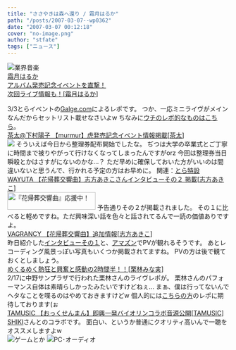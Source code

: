```yaml
---
title: "ささやきは森へ還り / 霜月はるか"
path: "/posts/2007-03-07--wp0362"
date: "2007-03-07 00:12:18"
cover: "no-image.png"
author: "stfate"
tags: ["ニュース"]
---
```


<style type="text/css">
<!--
p {white-space: pre-wrap};
-->
</style>

<span class="category"><img src="http://stfate.net/img/category1.jpg" alt="業界音楽"></span>
<a class="topics" href="http://www.galge.com/galge/nomember/sbp/topics/07/03/07b/index.html" target="_blank">霜月はるか アルバム発売記念イベントを直撃！ 次回ライブ情報も！</a><span class="junre">[<a href="http://shimotsukin.com/" target="_blank">霜月はるか</a>]</span>
<div class="news">3/3とらイベントの<a href="http://www.galge.com/" target="_blank">Galge.com</a>によるレポです。
つか、一応ミニライヴがメインなんだからセットリスト載せなさいよw
ちなみに<a href="http://stfate.net/log/eid625.html">ウチのレポ的なものはこちら</a>。</div>
<a class="topics" href="http://www.team-e.co.jp/murmur/index.html" target="_blank">茶太@下村陽子 【murmur】虎発売記念イベント情報掲載</a><span class="junre">[<a href="http://chata.moo.jp/" target="_blank">茶太</a>]</span>
<div class="news"><a href="http://www.team-e.co.jp/murmur/index.html" target="_blank"><img src="http://www.team-e.co.jp/murmur/bana.jpg"></a>
そういえば今日から整理券配布開始でしたな。
ぢつは大学の卒業式とご丁寧に時間まで被りやがって行けなくなってしまったんですがorz
今回は整理券当日瞬殺とかはさすがにないのかな…？
ただ早めに確保しておいた方がいいのは間違いないと思うんで、行かれる予定の方はお早めに。
関連：<a href="http://www.toranoana.jp/shop/070325chata/070325chata.html" target="_blank">とら特設</a></div>
<a class="topics" href="http://www.hanakisou.net/ppBlog154_euc_061101/index.php?UID=1173251089" target="_blank">WAYUTA 【花帰葬交響曲】志方あきこさんインタビューその２ 掲載</a><span class="junre">[<a href="http://www.vagrancy.jp/" target="_blank">志方あきこ</a>]</span>
<div class="news"><a href="http://www.hanakisou.net/" target="_blank"><img src="http://www.hanakisou.net/img/hana_ban_s.jpg" width="200" height="40" border="0" alt="『花帰葬交響曲』応援中！"></a>
予告通りその２が掲載されました。
その１に比べると軽めですね。ただ興味深い話を色々と話されてるんで一読の価値ありですよ。</div>
<a class="topics" href="http://www.vagrancy.jp/" target="_blank">VAGRANCY 【花帰葬交響曲】追加情報</a><span class="junre">[<a href="http://www.vagrancy.jp/" target="_blank">志方あきこ</a>]</span>
<div class="news">昨日紹介した<a href="http://www.hanakisou.net/ppBlog154_euc_061101/index.php?UID=1173165187" target="_blank">インタビューその１</a>と、<a href="http://www.amazon.co.jp/WAYUTA-%E8%8A%B1%E5%B8%B0%E8%91%AC%E4%BA%A4%E9%9F%BF%E6%9B%B2/dp/B000N2LXJM/ref=pd_bbs_sr_1/503-9483859-0616756?ie=UTF8&s=software&qid=1173193118&sr=8-1" target="_blank">アマズン</a>でPVが観れるそうです。
あとレコーディング風景っぽい写真もいくつか掲載されてますね。
PVの方は後で観ておくとしましょう。</div>
<a class="topics" href="http://anime.excite.co.jp/special/0703kuribayashi.php" target="_blank">めくるめく熱狂と興奮と感動の2時間半！！</a><span class="junre">[<a href="http://www.interq.or.jp/gemini/minami/" target="_blank">栗林みな実</a>]</span>
<div class="news">2/17に中野サンプラザで行われた栗林さんのライヴレポが。
栗林さんのパフォーマンス自体は素晴らしかったみたいですけどねぇ…
まぁ、僕は行ってないんでヘタなことを喋るのはやめておきますけどw
個人的には<a href="http://www.lampin.info/" target="_blank">こちらの方</a>のレポに期待しております(ぉ</div>
<a class="topics" href="http://tam3.name/" target="_blank">TAMUSIC 【おっくせんまん】即興一発バイオリンコラボ音源公開</a><span class="junre">[<a href="http://tam3.name/" target="_blank">TAMUSIC</a>]</span>
<div class="news"><a href="http://kobe.cool.ne.jp/linker/" target="_blank">SHIKI</a>さんとのコラボです。
面白い、というか普通にクオリティ高いんで一聴をオススメしますよw</div>
<span class="category"><img src="http://stfate.net/img/category2.jpg" alt="ゲームとか"></span>
<span class="category"><img src="http://stfate.net/img/category3.jpg" alt="PC･オーディオ"></span>
